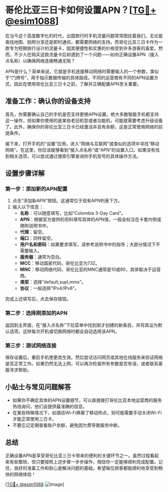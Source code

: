 # 哥伦比亚三日卡如何设置APN？[[TG💪+ @esim1088](https://t.me/s/esim1088)]

在当今这个高度数字化的时代，出国旅行时手机流量问题常常困扰着我们。无论是查找地图、拍照分享还是即时通讯，都需要网络的支持。而哥伦比亚三日卡作为一款专为短期旅行设计的流量卡，因其便捷性和实惠的价格受到许多游客的喜爱。然而，不少人在购买这款流量卡后却遇到了一个问题——如何正确设置APN（接入点名称）以确保网络连接畅通无阻？

APN是什么？简单来说，它就是手机连接移动网络时需要输入的一个参数，类似于“门牌号”，用于指示数据传输的具体路径。不同的运营商有不同的APN设置方式，因此在使用哥伦比亚三日卡之前，了解并正确配置APN至关重要。

## 准备工作：确认你的设备支持

首先，你需要确认自己的手机是否支持更换APN设置。绝大多数智能手机都支持这一操作，但如果你使用的是某些老旧机型或者功能机，可能就需要考虑升级设备了。此外，确保你的哥伦比亚三日卡已经激活并且有余额，这是正常使用网络的前提条件。

接下来，打开手机的“设置”应用，进入“网络与互联网”或类似的选项中寻找“移动网络”。在这里，你应该能够看到“接入点名称”或“APN”的设置入口。如果没有找到相关选项，可以尝试通过搜索引擎查询你手机型号的具体操作方法。

## 设置步骤详解

### 第一步：添加新的APN配置

1. 点击“添加新APN”按钮。这通常位于现有APN列表下方。
2. 输入以下信息：
   - **名称**：可以随意填写，比如“Colombia 3-Day Card”。
   - **APN**：根据官方提供的资料填写具体的APN值，一般会标注在卡套内侧或随附说明书中。
   - **代理**：留空。
   - **端口**：同样留空。
   - **用户名和密码**：如果要求填写，请参考说明书中的指导；大部分情况下不需要输入。
   - **服务器**：通常为空白。
   - **MCC**：移动国家代码，哥伦比亚为732。
   - **MNC**：移动网络代码，哥伦比亚的MNC通常是10或90，具体取决于运营商。
   - **类型**：选择“default,supl,mms”。
   - **协议**：一般选择“IPv4/IPv6”。

完成上述填写后，点击保存按钮。

### 第二步：选择刚添加的APN

返回到主界面，在“接入点名称”下拉菜单中找到刚才创建的新条目，并将其设为默认选项。这样每次开机或切换网络时都会自动选用该APN。

### 第三步：测试网络连接

保存设置后，重启手机使更改生效。然后尝试访问网页或其他在线服务来验证网络是否正常工作。如果仍然无法上网，可以再次检查所有参数是否有误，或者联系客服寻求帮助。

## 小贴士与常见问题解答

- 如果你不确定具体的APN设置细节，可以直接拨打哥伦比亚本地运营商的服务热线询问，他们会提供最准确的信息。
- 在某些特殊情况下，如酒店Wi-Fi屏蔽了移动热点，则可能需要手动关闭Wi-Fi才能正常使用三日卡。
- 不要忘记定期查看账户余额，避免因欠费导致服务中断。

## 总结

正确设置APN是享受哥伦比亚三日卡带来的便利的关键环节之一。虽然过程看起来有些繁琐，但只要按照上述步骤一步步操作，相信你一定能够顺利完成配置。记住，良好的准备工作和耐心是解决问题的基础。希望每位旅客都能顺利地享受到畅快的网络体验！

[[TG💪+ @esim1088](https://t.me/s/esim1088) ![Image](https://i.postimg.cc/4NQfJmqS/Snipaste-2025-05-13-00-14-12.png)]